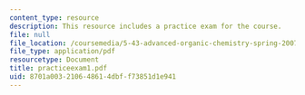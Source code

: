 ```yaml
---
content_type: resource
description: This resource includes a practice exam for the course.
file: null
file_location: /coursemedia/5-43-advanced-organic-chemistry-spring-2007/8701a003210648614dbff73851d1e941_practiceexam1.pdf
file_type: application/pdf
resourcetype: Document
title: practiceexam1.pdf
uid: 8701a003-2106-4861-4dbf-f73851d1e941
---
```

